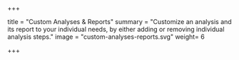 +++

title = "Custom Analyses & Reports"
summary = "Customize an analysis and its report to your individual needs, by either adding or removing individual analysis steps."
image = "custom-analyses-reports.svg"
weight= 6

+++